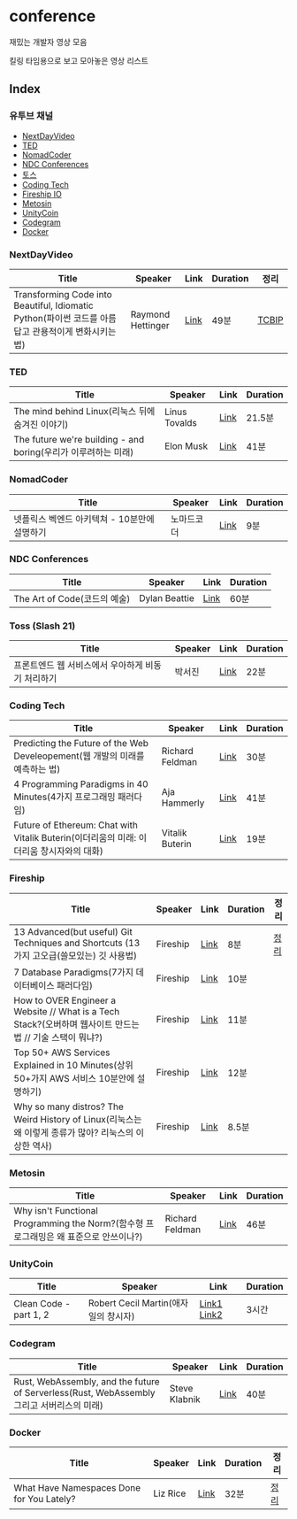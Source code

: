 # conference
재밌는 개발자 영상 모음

킬링 타임용으로 보고 모아놓은 영상 리스트

## Index 
### 유투브 채널
 - [NextDayVideo](#NextDayVideo)
 - [TED](#TED)
 - [NomadCoder](#NomadCoder)
 - [NDC Conferences](#NDC-Conferences)
 - [토스](#Toss)
 - [Coding Tech](#Coding-Tech)
 - [Fireship IO](#Fireship)
 - [Metosin](#Metosin)
 - [UnityCoin](#UnityCoin)
 - [Codegram](#Codegram)
 - [Docker](#Docker)


### NextDayVideo
| Title | Speaker | Link | Duration | 정리 |
| ----- | ------- | ---- | -------- | ------- |
| Transforming Code into Beautiful, Idiomatic Python(파이썬 코드를 아름답고 관용적이게 변화시키는 법) | Raymond Hettinger | [Link](https://www.youtube.com/watch?v=OSGv2VnC0go)| 49분 | [TCBIP](https://github.com/KKodiac/conference/tree/main/doc/TCBIP) | 

### TED
| Title | Speaker | Link | Duration |
| ----- | ------- | ---- | -------- |
| The mind behind Linux(리눅스 뒤에 숨겨진 이야기) | Linus Tovalds | [Link](https://www.youtube.com/watch?v=o8NPllzkFhE) | 21.5분 |
| The future we're building - and boring(우리가 이루려하는 미래) | Elon Musk | [Link](https://www.youtube.com/watch?v=zIwLWfaAg-8) | 41분 |

### NomadCoder
| Title | Speaker | Link | Duration |
| ----- | ------- | ---- | -------- |
| 넷플릭스 벡엔드 아키텍쳐 - 10분만에 설명하기 | 노마드코더 | [Link](https://www.youtube.com/watch?v=_DDkSF5TvEU) | 9분 |

### NDC Conferences
| Title | Speaker | Link | Duration |
| ----- | ------- | ---- | -------- |
| The Art of Code(코드의 예술) | Dylan Beattie | [Link](https://www.youtube.com/watch?v=6avJHaC3C2U&t=5s) | 60분 |


### Toss (Slash 21)
| Title | Speaker | Link | Duration |
| ----- | ------- | ---- | -------- |
| 프론트엔드 웹 서비스에서 우아하게 비동기 처리하기 | 박서진 | [Link](https://www.youtube.com/watch?v=FvRtoViujGg) | 22분 |

### Coding Tech
| Title | Speaker | Link | Duration |
| ----- | ------- | ---- | -------- |
| Predicting the Future of the Web Develeopement(웹 개발의 미래를 예측하는 법) | Richard Feldman | [Link](https://www.youtube.com/watch?v=24tQRwIRP_w) | 30분 |
| 4 Programming Paradigms in 40 Minutes(4가지 프로그래밍 패러다임) | Aja Hammerly | [Link](https://www.youtube.com/watch?v=cgVVZMfLjEI) | 41분 |
| Future of Ethereum: Chat with Vitalik Buterin(이더리움의 미래: 이더리움 창시자와의 대화) | Vitalik Buterin | [Link](https://www.youtube.com/watch?v=TjYYMrY3Tis) | 19분 |

### Fireship
| Title | Speaker | Link | Duration | 정리 |
| ----- | ------- | ---- | -------- | --- |
| 13 Advanced(but useful) Git Techniques and Shortcuts (13가지 고오급(쓸모있는) 깃 사용법) | Fireship | [Link](https://www.youtube.com/watch?v=ecK3EnyGD8o) | 8분 | [정리](https://www.notion.so/kkodiac/Git-commands-ee7e4cfc0987459b8333ee8c5edb0015)
| 7 Database Paradigms(7가지 데이터베이스 패러다임) | Fireship | [Link](https://www.youtube.com/watch?v=W2Z7fbCLSTw) | 10분 |
| How to OVER Engineer a Website // What is a Tech Stack?(오버하며 웹사이트 만드는 법 // 기술 스택이 뭐냐?) | Fireship | [Link](https://www.youtube.com/watch?v=Sxxw3qtb3_g) | 11분 |
| Top 50+ AWS Services Explained in 10 Minutes(상위 50+가지 AWS 서비스 10분안에 설명하기) | Fireship | [Link](https://www.youtube.com/watch?v=JIbIYCM48to) | 12분 |
| Why so many distros? The Weird History of Linux(리눅스는 왜 이렇게 종류가 많아? 리눅스의 이상한 역사) | Fireship | [Link](https://www.youtube.com/watch?v=ShcR4Zfc6Dw&t=390s) | 8.5분

### Metosin
| Title | Speaker | Link | Duration |
| ----- | ------- | ---- | -------- |
| Why isn't Functional Programming the Norm?(함수형 프로그래밍은 왜 표준으로 안쓰이나?) | Richard Feldman | [Link](https://www.youtube.com/watch?v=QyJZzq0v7Z4) | 46분 |

### UnityCoin
| Title | Speaker | Link | Duration |
| ----- | ------- | ---- | -------- |
| Clean Code - part 1, 2 | Robert Cecil Martin(애자일의 창시자) | [Link1](https://www.youtube.com/watch?v=7EmboKQH8lM) [Link2](https://www.youtube.com/watch?v=2a_ytyt9sf8)| 3시간 |

### Codegram
| Title | Speaker | Link | Duration |
| ----- | ------- | ---- | -------- |
| Rust, WebAssembly, and the future of Serverless(Rust, WebAssembly 그리고 서버리스의 미래) | Steve Klabnik | [Link](https://www.youtube.com/watch?v=CMB6AlE1QuI)| 40분 |


### Docker 
| Title | Speaker | Link | Duration | 정리 |
| ----- | ------- | ---- | -------- | --- |
| What Have Namespaces Done for You Lately? | Liz Rice | [Link](https://www.youtube.com/watch?v=MHv6cWjvQjM&t=876s)| 32분 | [정리](https://github.com/KKodiac/containers-from-scratch)
